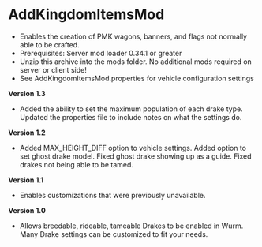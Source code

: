 # AddKingdomItemsMod

- Enables the creation of PMK wagons, banners, and flags not normally able to be crafted. 
- Prerequisites: Server mod loader 0.34.1 or greater 
- Unzip this archive into the mods folder. No additional mods required on server or client side! 
- See AddKingdomItemsMod.properties for vehicle configuration settings

**Version 1.3**

- Added the ability to set the maximum population of each drake type. Updated the properties file to include notes on what the settings do.

**Version 1.2**

- Added MAX_HEIGHT_DIFF option to vehicle settings. Added option to set ghost drake model. Fixed ghost drake showing up as a guide. Fixed drakes not being able to be tamed. 

**Version 1.1**

- Enables customizations that were previously unavailable. 

**Version 1.0**

- Allows breedable, rideable, tameable Drakes to be enabled in Wurm. Many Drake settings can be customized to fit your needs. 
